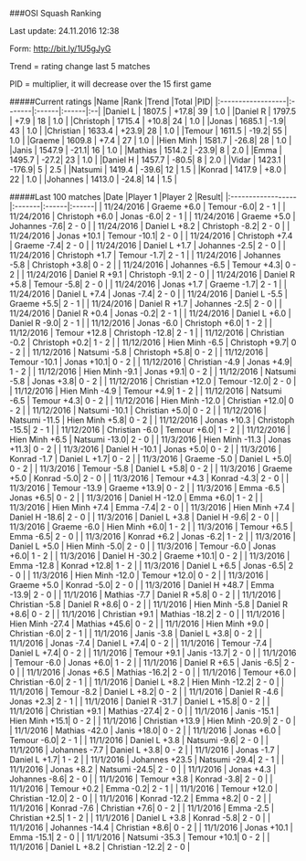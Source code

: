 ###OSI Squash Ranking

Last update: 24.11.2016 12:38

Form: http://bit.ly/1U5gJyG

Trend = rating change last 5 matches

PID = multiplier, it will decrease over the 15 first game

#####Current ratings
|Name              |Rank   |Trend |Total  |PID|
|:------------------|:-------|:------|:------|:--|
|Daniel L           | 1807.5 | +17.8| 39 | 1.0 |
|Daniel R           | 1797.5 | +7.9 | 18 | 1.0 |
|Christoph          | 1715.4 | +10.8| 24 | 1.0 |
|Jonas              | 1685.1 | -1.9| 43 | 1.0 |
|Christian          | 1633.4 | +23.9| 28 | 1.0 |
|Temour             | 1611.5 | -19.2| 55 | 1.0 |
|Graeme             | 1609.8 | +7.4 | 27 | 1.0 |
|Hien Minh          | 1581.7 | -26.8| 28 | 1.0 |
|Janis              | 1547.9 | -21.1| 16 | 1.0 |
|Mathias            | 1514.2 | -23.9| 8 | 2.0 |
|Emma               | 1495.7 | -27.2| 23 | 1.0 |
|Daniel H           | 1457.7 | -80.5| 8 | 2.0 |
|Vidar              | 1423.1 | -176.9| 5 | 2.5 |
|Natsumi            | 1419.4 | -39.6| 12 | 1.5 |
|Konrad             | 1417.9 | +8.0 | 22 | 1.0 |
|Johannes           | 1413.0 | -24.8| 14 | 1.5 |

#####Last 100 matches
|Date              |Player 1   |Player 2 |Result| 
|:------------------|:-------|:------|:------|
| 11/24/2016 | Graeme +6.0 | Temour -6.0| 2 - 1 |
| 11/24/2016 | Christoph +6.0 | Jonas -6.0| 2 - 1 |
| 11/24/2016 | Graeme +5.0 | Johannes -7.6| 2 - 0 |
| 11/24/2016 | Daniel L +8.2 | Christoph -8.2| 2 - 0 |
| 11/24/2016 | Jonas +10.1 | Temour -10.1| 2 - 0 |
| 11/24/2016 | Christoph +7.4 | Graeme -7.4| 2 - 0 |
| 11/24/2016 | Daniel L +1.7 | Johannes -2.5| 2 - 0 |
| 11/24/2016 | Christoph +1.7 | Temour -1.7| 2 - 1 |
| 11/24/2016 | Johannes -5.8 | Christoph +3.8| 0 - 2 |
| 11/24/2016 | Johannes -6.5 | Temour +4.3| 0 - 2 |
| 11/24/2016 | Daniel R +9.1 | Christoph -9.1| 2 - 0 |
| 11/24/2016 | Daniel R +5.8 | Temour -5.8| 2 - 0 |
| 11/24/2016 | Jonas +1.7 | Graeme -1.7| 2 - 1 |
| 11/24/2016 | Daniel L +7.4 | Jonas -7.4| 2 - 0 |
| 11/24/2016 | Daniel L -5.5 | Graeme +5.5| 2 - 1 |
| 11/24/2016 | Daniel R +1.7 | Johannes -2.5| 2 - 0 |
| 11/24/2016 | Daniel R +0.4 | Jonas -0.2| 2 - 1 |
| 11/24/2016 | Daniel L +6.0 | Daniel R -9.0| 2 - 1 |
| 11/12/2016 | Jonas -6.0 | Christoph +6.0| 1 - 2 |
| 11/12/2016 | Temour +12.8 | Christoph -12.8| 2 - 1 |
| 11/12/2016 | Christian -0.2 | Christoph +0.2| 1 - 2 |
| 11/12/2016 | Hien Minh -6.5 | Christoph +9.7| 0 - 2 |
| 11/12/2016 | Natsumi -5.8 | Christoph +5.8| 0 - 2 |
| 11/12/2016 | Temour -10.1 | Jonas +10.1| 0 - 2 |
| 11/12/2016 | Christian -4.9 | Jonas +4.9| 1 - 2 |
| 11/12/2016 | Hien Minh -9.1 | Jonas +9.1| 0 - 2 |
| 11/12/2016 | Natsumi -5.8 | Jonas +3.8| 0 - 2 |
| 11/12/2016 | Christian +12.0 | Temour -12.0| 2 - 0 |
| 11/12/2016 | Hien Minh -4.9 | Temour +4.9| 1 - 2 |
| 11/12/2016 | Natsumi -6.5 | Temour +4.3| 0 - 2 |
| 11/12/2016 | Hien Minh -12.0 | Christian +12.0| 0 - 2 |
| 11/12/2016 | Natsumi -10.1 | Christian +5.0| 0 - 2 |
| 11/12/2016 | Natsumi -11.5 | Hien Minh +5.8| 0 - 2 |
| 11/12/2016 | Jonas +10.3 | Christoph -15.5| 2 - 1 |
| 11/12/2016 | Christian -6.0 | Temour +6.0| 1 - 2 |
| 11/12/2016 | Hien Minh +6.5 | Natsumi -13.0| 2 - 0 |
| 11/3/2016 | Hien Minh -11.3 | Jonas +11.3| 0 - 2 |
| 11/3/2016 | Daniel H -10.1 | Jonas +5.0| 0 - 2 |
| 11/3/2016 | Konrad -1.7 | Daniel L +1.7| 0 - 2 |
| 11/3/2016 | Graeme -5.0 | Daniel L +5.0| 0 - 2 |
| 11/3/2016 | Temour -5.8 | Daniel L +5.8| 0 - 2 |
| 11/3/2016 | Graeme +5.0 | Konrad -5.0| 2 - 0 |
| 11/3/2016 | Temour +4.3 | Konrad -4.3| 2 - 0 |
| 11/3/2016 | Temour -13.9 | Graeme +13.9| 0 - 2 |
| 11/3/2016 | Emma -6.5 | Jonas +6.5| 0 - 2 |
| 11/3/2016 | Daniel H -12.0 | Emma +6.0| 1 - 2 |
| 11/3/2016 | Hien Minh +7.4 | Emma -7.4| 2 - 0 |
| 11/3/2016 | Hien Minh +7.4 | Daniel H -18.6| 2 - 0 |
| 11/3/2016 | Daniel L +3.8 | Daniel H -9.6| 2 - 0 |
| 11/3/2016 | Graeme -6.0 | Hien Minh +6.0| 1 - 2 |
| 11/3/2016 | Temour +6.5 | Emma -6.5| 2 - 0 |
| 11/3/2016 | Konrad +6.2 | Jonas -6.2| 1 - 2 |
| 11/3/2016 | Daniel L +5.0 | Hien Minh -5.0| 2 - 0 |
| 11/3/2016 | Temour -6.0 | Jonas +6.0| 1 - 2 |
| 11/3/2016 | Daniel H -30.2 | Graeme +10.1| 0 - 2 |
| 11/3/2016 | Emma -12.8 | Konrad +12.8| 1 - 2 |
| 11/3/2016 | Daniel L +6.5 | Jonas -6.5| 2 - 0 |
| 11/3/2016 | Hien Minh -12.0 | Temour +12.0| 0 - 2 |
| 11/3/2016 | Graeme +5.0 | Konrad -5.0| 2 - 0 |
| 11/3/2016 | Daniel H +48.7 | Emma -13.9| 2 - 0 |
| 11/1/2016 | Mathias -7.7 | Daniel R +5.8| 0 - 2 |
| 11/1/2016 | Christian -5.8 | Daniel R +8.6| 0 - 2 |
| 11/1/2016 | Hien Minh -5.8 | Daniel R +8.6| 0 - 2 |
| 11/1/2016 | Christian +9.1 | Mathias -18.2| 2 - 0 |
| 11/1/2016 | Hien Minh -27.4 | Mathias +45.6| 0 - 2 |
| 11/1/2016 | Hien Minh +9.0 | Christian -6.0| 2 - 1 |
| 11/1/2016 | Janis -3.8 | Daniel L +3.8| 0 - 2 |
| 11/1/2016 | Jonas -7.4 | Daniel L +7.4| 0 - 2 |
| 11/1/2016 | Temour -7.4 | Daniel L +7.4| 0 - 2 |
| 11/1/2016 | Temour +9.1 | Janis -13.7| 2 - 0 |
| 11/1/2016 | Temour -6.0 | Jonas +6.0| 1 - 2 |
| 11/1/2016 | Daniel R +6.5 | Janis -6.5| 2 - 0 |
| 11/1/2016 | Jonas +6.5 | Mathias -16.2| 2 - 0 |
| 11/1/2016 | Temour +6.0 | Christian -6.0| 2 - 1 |
| 11/1/2016 | Daniel L +8.2 | Hien Minh -12.2| 2 - 0 |
| 11/1/2016 | Temour -8.2 | Daniel L +8.2| 0 - 2 |
| 11/1/2016 | Daniel R -4.6 | Jonas +2.3| 2 - 1 |
| 11/1/2016 | Daniel R -31.7 | Daniel L +15.8| 0 - 2 |
| 11/1/2016 | Christian +9.1 | Mathias -27.4| 2 - 0 |
| 11/1/2016 | Janis -15.1 | Hien Minh +15.1| 0 - 2 |
| 11/1/2016 | Christian +13.9 | Hien Minh -20.9| 2 - 0 |
| 11/1/2016 | Mathias -42.0 | Janis +18.0| 0 - 2 |
| 11/1/2016 | Jonas +6.0 | Temour -6.0| 2 - 1 |
| 11/1/2016 | Daniel L +3.8 | Natsumi -9.6| 2 - 0 |
| 11/1/2016 | Johannes -7.7 | Daniel L +3.8| 0 - 2 |
| 11/1/2016 | Jonas -1.7 | Daniel L +1.7| 1 - 2 |
| 11/1/2016 | Johannes +23.5 | Natsumi -29.4| 2 - 1 |
| 11/1/2016 | Jonas +8.2 | Natsumi -24.5| 2 - 0 |
| 11/1/2016 | Jonas +4.3 | Johannes -8.6| 2 - 0 |
| 11/1/2016 | Temour +3.8 | Konrad -3.8| 2 - 0 |
| 11/1/2016 | Temour +0.2 | Emma -0.2| 2 - 1 |
| 11/1/2016 | Temour +12.0 | Christian -12.0| 2 - 0 |
| 11/1/2016 | Konrad -12.2 | Emma +8.2| 0 - 2 |
| 11/1/2016 | Konrad -7.6 | Christian +7.6| 0 - 2 |
| 11/1/2016 | Emma -2.5 | Christian +2.5| 1 - 2 |
| 11/1/2016 | Daniel L +3.8 | Konrad -5.8| 2 - 0 |
| 11/1/2016 | Johannes -14.4 | Christian +8.6| 0 - 2 |
| 11/1/2016 | Jonas +10.1 | Emma -15.1| 2 - 0 |
| 11/1/2016 | Natsumi -35.3 | Temour +10.1| 0 - 2 |
| 11/1/2016 | Daniel L +8.2 | Christian -12.2| 2 - 0 |
